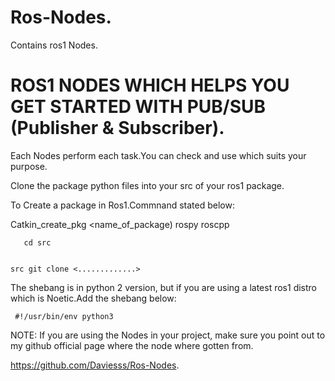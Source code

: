 # Ros-Nodes.
Contains ros1 Nodes.

# ROS1 NODES WHICH HELPS YOU GET STARTED WITH PUB/SUB (Publisher & Subscriber).

Each Nodes perform each task.You can check and use which suits your purpose.

Clone the package python files into your src of your ros1 package.

To Create a package in Ros1.Commnand stated below:

Catkin_create_pkg <name_of_package) rospy roscpp

```
   cd src
   
```

```
src git clone <.............>

```

The shebang is in python 2 version, but if you are using a latest ros1 distro which is Noetic.Add the shebang below:

```
 #!/usr/bin/env python3
```
NOTE: If you are using the Nodes in your project, make sure you point out to my github official page where the node where gotten from.

https://github.com/Daviesss/Ros-Nodes.
